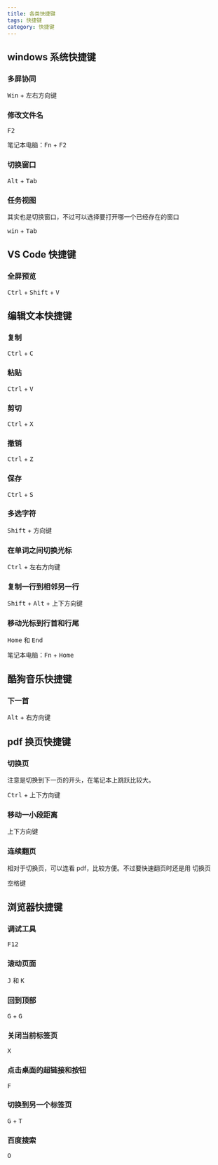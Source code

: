 ```yaml
---
title: 各类快捷键
tags: 快捷键
category: 快捷键
---
```


## <!-- more -->windows 系统快捷键
### 多屏协同
<kbd>Win</kbd> + <kbd>左右方向键</kbd>

### 修改文件名
<kbd>F2</kbd>

笔记本电脑：<kbd>Fn</kbd> + <kbd>F2</kbd>

### 切换窗口
<kbd>Alt</kbd> + <kbd>Tab</kbd>

### 任务视图
其实也是切换窗口，不过可以选择要打开哪一个已经存在的窗口

<kbd>win</kbd> + <kbd>Tab</kbd>

## VS Code 快捷键
### 全屏预览
<kbd>Ctrl</kbd> + <kbd>Shift</kbd> + <kbd>V</kbd>


## 编辑文本快捷键
### 复制
<kbd>Ctrl</kbd> + <kbd>C</kbd>

### 粘贴
<kbd>Ctrl</kbd> + <kbd>V</kbd>

### 剪切
<kbd>Ctrl</kbd> + <kbd>X</kbd>

### 撤销
<kbd>Ctrl</kbd> + <kbd>Z</kbd>

### 保存
<kbd>Ctrl</kbd> + <kbd>S</kbd>



### 多选字符
<kbd>Shift</kbd> + <kbd>方向键</kbd>

### 在单词之间切换光标
<kbd>Ctrl</kbd> + <kbd>左右方向键</kbd>

### 复制一行到相邻另一行
<kbd>Shift</kbd> + <kbd>Alt</kbd> + <kbd>上下方向键</kbd>

### 移动光标到行首和行尾
<kbd>Home</kbd> 和 <kbd>End</kbd>

笔记本电脑：<kbd>Fn</kbd> + <kbd>Home</kbd>


## 酷狗音乐快捷键
### 下一首
<kbd>Alt</kbd> + <kbd>右方向键</kbd>



## pdf 换页快捷键

### 切换页
注意是切换到下一页的开头，在笔记本上跳跃比较大。

<kbd>Ctrl</kbd> + <kbd>上下方向键</kbd>

### 移动一小段距离
<kbd>上下方向键</kbd>

### 连续翻页
相对于切换页，可以连看 pdf，比较方便。不过要快速翻页时还是用 切换页

<kbd>空格键</kbd>

## 浏览器快捷键
### 调试工具
<kbd>F12</kbd>

### 滚动页面
<kbd>J</kbd> 和 <kbd>K</kbd>

### 回到顶部
<kbd>G</kbd> + <kbd>G</kbd>

### 关闭当前标签页
<kbd>X</kbd>

### 点击桌面的超链接和按钮
<kbd>F</kbd>

### 切换到另一个标签页
<kbd>G</kbd> + <kbd>T</kbd>

### 百度搜索
<kbd>O</kbd>
